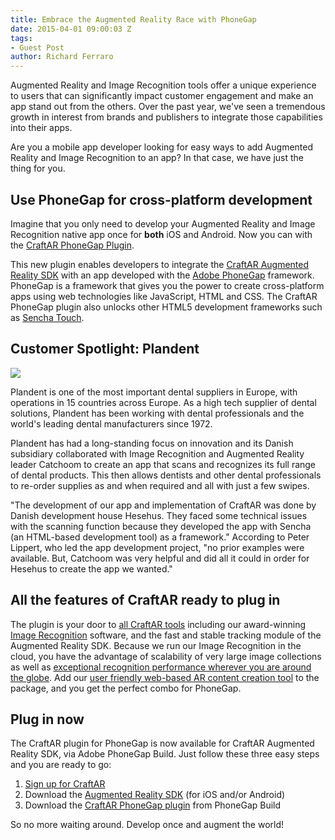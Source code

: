```yaml
---
title: Embrace the Augmented Reality Race with PhoneGap
date: 2015-04-01 09:00:03 Z
tags:
- Guest Post
author: Richard Ferraro
---
```


Augmented Reality and Image Recognition tools offer a unique experience to users that can significantly impact customer engagement and make an app stand out from the others. Over the past year, we've seen a tremendous growth in interest from brands and publishers to integrate those capabilities into their apps.

Are you a mobile app developer looking for easy ways to add Augmented Reality and Image Recognition to an app? In that case, we have just the thing for you.

## Use PhoneGap for cross-platform development

Imagine that you only need to develop your Augmented Reality and Image Recognition native app once for **both** iOS and Android. Now you can with the [CraftAR PhoneGap Plugin](https://build.phonegap.com/plugins/1477).

This new plugin enables developers to integrate the [CraftAR Augmented Reality SDK](http://catchoom.com/product/craftar/augmented-reality-and-image-recognition-sdk/) with an app developed with the [Adobe PhoneGap](http://phonegap.com/) framework. PhoneGap is a framework that gives you the power to create cross-platform apps using web technologies like JavaScript, HTML and CSS. The CraftAR PhoneGap plugin also unlocks other HTML5 development frameworks such as [Sencha Touch](http://www.sencha.com/products/touch/).

## Customer Spotlight: Plandent

![](/blog/uploads/2015-03/Plandent.png)

Plandent is one of the most important dental suppliers in Europe, with operations in 15 countries across Europe. As a high tech supplier of dental solutions, Plandent has been working with dental professionals and the world's leading dental manufacturers since 1972.

Plandent has had a long-standing focus on innovation and its Danish subsidiary collaborated with Image Recognition and Augmented Reality leader Catchoom to create an app that scans and recognizes its full range of dental products. This then allows dentists and other dental professionals to re-order supplies as and when required and all with just a few swipes.

"The development of our app and implementation of CraftAR was done by Danish development house Hesehus. They faced some technical issues with the scanning function because they developed the app with Sencha (an HTML-based development tool) as a framework." According to Peter Lippert, who led the app development project, "no prior examples were available. But, Catchoom was very helpful and did all it could in order for Hesehus to create the app we wanted."

## All the features of CraftAR ready to plug in

The plugin is your door to [all CraftAR tools](http://catchoom.com/product/craftar/augmented-reality-and-image-recognition/) including our award-winning [Image Recognition](http://catchoom.com/product/craftar/image-recognition/) software, and the fast and stable tracking module of the Augmented Reality SDK. Because we run our Image Recognition in the cloud, you have the advantage of scalability of very large image collections as well as [exceptional recognition performance wherever you are around the globe](http://catchoom.com/blog/image-recognition-now-faster-better-global/). Add our [user friendly web-based AR content creation tool](https://www.youtube.com/watch?v=V296iS4Wlew&index=1&list=PL0g-n9ycSpzTaq56xqStBBPbvC1yQJ4Uh) to the package, and you get the perfect combo for PhoneGap.

## Plug in now

The CraftAR plugin for PhoneGap is now available for CraftAR Augmented Reality SDK, via Adobe PhoneGap Build. Just follow these three easy steps and you are ready to go:

1. [Sign up for CraftAR](https://my.craftar.net/accounts/signup/)
1. Download the [Augmented Reality SDK](http://catchoom.com/product/craftar/augmented-reality-and-image-recognition-sdk/) (for iOS and/or Android)
1. Download the [CraftAR PhoneGap plugin](https://build.phonegap.com/plugins/1477) from PhoneGap Build

So no more waiting around. Develop once and augment the world!
